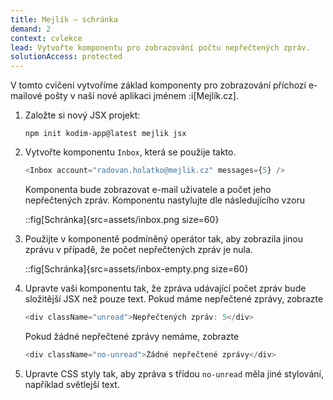 ```yaml
---
title: Mejlík – schránka
demand: 2
context: cvlekce
lead: Vytvořte komponentu pro zobrazování počtu nepřečtených zpráv.
solutionAccess: protected
---
```


V tomto cvičení vytvoříme základ komponenty pro zobrazování příchozí e-mailové pošty v naší nové aplikaci jménem :i[Mejlík.cz].

1. Založte si nový JSX projekt:
   ```shell
   npm init kodim-app@latest mejlik jsx
   ```
1. Vytvořte komponentu `Inbox`, která se použije takto.

   ```js
   <Inbox account="radovan.holatko@mejlik.cz" messages={5} />
   ```

   Komponenta bude zobrazovat e-mail uživatele a počet jeho nepřečtených zpráv. Komponentu nastylujte dle následujícího vzoru

   ::fig[Schránka]{src=assets/inbox.png size=60}

1. Použijte v komponentě podmíněný operátor tak, aby zobrazila jinou zprávu v případě, že počet nepřečtených zpráv je nula.

   ::fig[Schránka]{src=assets/inbox-empty.png size=60}

1. Upravte vaši komponentu tak, že zpráva udávající počet zpráv bude složitější JSX než pouze text. Pokud máme nepřečtené zprávy, zobrazte

   ```js
   <div className="unread">Nepřečtených zpráv: 5</div>
   ```

   Pokud žádné nepřečtené zprávy nemáme, zobrazte

   ```js
   <div className="no-unread">Žádné nepřečtené zprávy</div>
   ```

1. Upravte CSS styly tak, aby zpráva s třídou `no-unread` měla jiné stylování, například světlejší text.
